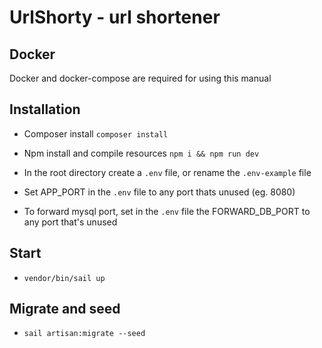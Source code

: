 # UrlShorty - url shortener

## Docker
Docker and docker-compose are required for using this manual

## Installation

* Composer install `composer install` 

* Npm install and compile resources `npm i && npm run dev` 

* In the root directory create a `.env` file, or rename the `.env-example` file

* Set APP_PORT in the `.env` file to any port thats unused (eg. 8080)

* To forward mysql port, set in the `.env` file the FORWARD_DB_PORT to any port that's unused

## Start
 
* `vendor/bin/sail up`
## Migrate and seed

* `sail artisan:migrate --seed`
